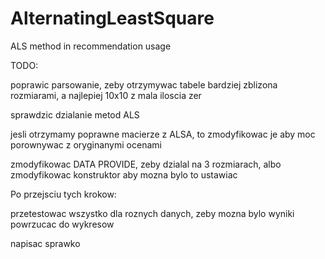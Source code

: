 # AlternatingLeastSquare
ALS method in recommendation usage


TODO:

poprawic parsowanie, zeby otrzymywac tabele bardziej zblizona rozmiarami, a najlepiej 10x10 z mala iloscia zer

sprawdzic dzialanie metod ALS

jesli otrzymamy poprawne macierze z ALSA, to zmodyfikowac je aby moc porownywac z oryginanymi ocenami

zmodyfikowac DATA PROVIDE, zeby dzialal na 3 rozmiarach, albo zmodyfikowac konstruktor aby mozna bylo to ustawiac

Po przejsciu tych krokow:

przetestowac wszystko dla roznych danych, zeby mozna bylo wyniki powrzucac do wykresow

napisac sprawko
